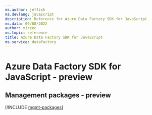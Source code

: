 ```yaml
---
ms.author: jeffish
ms.devlang: javascript
description: Reference for Azure Data Factory SDK for JavaScript
ms.data: 09/08/2022
author: xirzec
ms.topic: reference
title: Azure Data Factory SDK for JavaScript
ms.service: datafactory
---
```

# Azure Data Factory SDK for JavaScript - preview

## Management packages - preview
[!INCLUDE [mgmt-packages](data-factory-mgmt-index.md)]